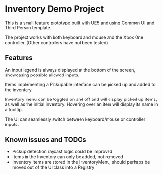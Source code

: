 # Inventory Demo Project

This is a small feature prototype built with UE5 and using Common UI and Third Person template.

The project works with both keyboard and mouse and the Xbox One controller. (Other controllers have not been tested)

## Features

An input legend is always displayed at the bottom of the screen, showcasing possible allowed inputs.

[](img/screencapture1.gif)

Items implementing a Pickupable interface can be picked up and added to the inventory.

[](img/screencapture2.gif)

Inventory menu can be toggled on and off and will display picked up items, as well as the initial inventory. Hovering over an item will display its name in a tooltip.

The UI can seamlessly switch between keyboard/mouse or controller inputs.

[](img/screencapture3.gif)

## Known issues and TODOs

* Pickup detection raycast logic could be improved
* Items in the Inventory can only be added, not removed
* Inventory items are stored in the InventoryMenu, should perhaps be moved out of the UI class into a Registry